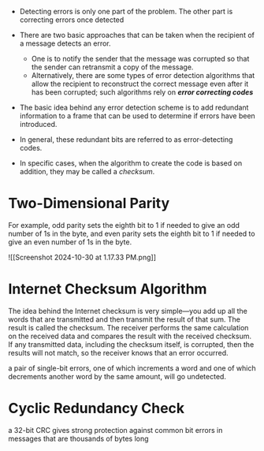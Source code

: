 - Detecting errors is only one part of the problem. The other part is correcting errors once detected
- There are two basic approaches that can be taken when the recipient of a message detects an error.
	- One is to notify the sender that the message was corrupted so that the sender can retransmit a copy of the message.
	- Alternatively, there are some types of error detection algorithms that allow the recipient to reconstruct the correct message even after it has been corrupted; such algorithms rely on ***error correcting codes***

- The basic idea behind any error detection scheme is to add redundant information to a frame that can be used to determine if errors have been introduced.
- In general, these redundant bits are referred to as error-detecting codes.
- In specific cases, when the algorithm to create the code is based on addition, they may be called a *checksum*.

# Two-Dimensional Parity
For example, odd parity sets the eighth bit to 1 if needed to give an odd number of 1s in the byte, and even parity sets the eighth bit to 1 if needed to give an even number of 1s in the byte.

![[Screenshot 2024-10-30 at 1.17.33 PM.png]]

# Internet Checksum Algorithm
The idea behind the Internet checksum is very simple—you add up all the words that are transmitted and then transmit the result of that sum. The result is called the checksum. The receiver performs the same calculation on the received data and compares the result with the received checksum. If any transmitted data, including the checksum itself, is corrupted, then the results will not match, so the receiver knows that an error occurred.

a pair of single-bit errors, one of which increments a word and one of which decrements another word by the same amount, will go undetected.

# Cyclic Redundancy Check
a 32-bit CRC gives strong protection against common bit errors in messages that are thousands of bytes long